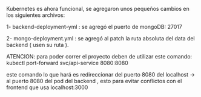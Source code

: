 Kubernetes es ahora funcional, se agregaron unos pequeños cambios en los siguientes archivos: 

1- backend-deployment-yml : se agregó el puerto de mongoDB: 27017


2- mongo-deployment.yml : se agregó al patch la ruta absoluta del data del backend ( usen su ruta ). 



ATENCION: 
para poder correr el proyecto deben de utilizar este comando: kubectl port-forward svc/api-service 8080:8080

este comando lo que hará es redireccionar del puerto 8080 del localhost -> al puerto 8080 del pod del backend , esto para evitar conflictos con el frontend que usa localhost:3000
